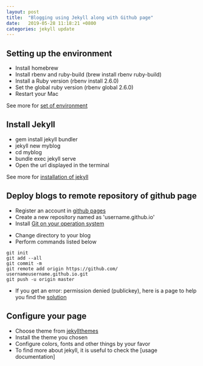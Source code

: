 ```yaml
---
layout: post
title:  "Blogging using Jekyll along with Github page"
date:   2019-05-28 11:18:21 +0800
categories: jekyll update
---
```


## Setting up the environment 

+ Install homebrew 
+ Install rbenv and ruby-build (brew install rbenv ruby-build)
+ Install a Ruby version (rbenv install 2.6.0)
+ Set the global ruby version (rbenv global 2.6.0)
+ Restart your Mac

See more for [set of environment][set-of-environment]  

[set-of-environment]:https://www.codementor.io/akabiru/3-steps-set-up-ruby-environment-macos-6mavm7jrl

## Install Jekyll 

+ gem install jekyll bundler
+ jekyll new myblog
+ cd myblog
+ bundle exec jekyll serve
+ Open the url displayed in the terminal

See more for [installation of jekyll][installation-of-jekyll] 

[installation-of-jekyll]:https://jekyllrb.com/docs/

## Deploy blogs to remote repository of github page
+ Register an account in [github pages][github-register] 
+ Create a new repository named as 'username.github.io'
+ Install [Git on your operation system][Installation-of-Git]

[github-register]:https://github.com
[Installation-of-Git]:https://www.atlassian.com/git/tutorials/install-git

+ Change directory to your blog	
+ Perform commands listed below
```
git init
git add --all
git commit -m
git remote add origin https://github.com/
usernameusername.github.io.git
git push -u origin master
```
+ If you get an error: permission denied (publickey), here is a page to help you find the [solution][Permission-denied] 

[Permission-denied]:https://help.github.com/en/articles/error-permission-denied-publickey 

## Configure your page
+ Choose theme from [jekyllthemes][jekyll-theme]
+ Install the theme you chosen 
+ Configure colors, fonts and other things by your favor
+ To find more about jekyll, it is useful to check the [usage documentation]

[jekyll-theme]:https://jekyllthemes.io/theme/

